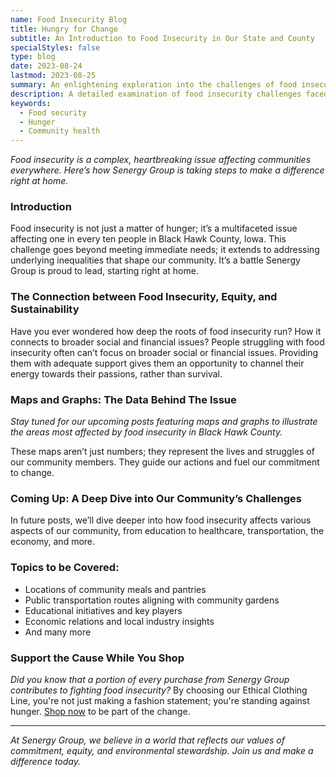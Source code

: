 ```yaml
---
name: Food Insecurity Blog
title: Hungry for Change
subtitle: An Introduction to Food Insecurity in Our State and County
specialStyles: false
type: blog
date: 2023-08-24
lastmod: 2023-08-25
summary: An enlightening exploration into the challenges of food insecurity faced by Black Hawk County residents, and the broader implications for community health.
description: A detailed examination of food insecurity challenges faced by Black Hawk County residents.
keywords:
  - Food security
  - Hunger
  - Community health
---
```


*Food insecurity is a complex, heartbreaking issue affecting communities everywhere. Here’s how Senergy Group is taking steps to make a difference right at home.*

### Introduction

Food insecurity is not just a matter of hunger; it’s a multifaceted issue affecting one in every ten people in Black Hawk County, Iowa. This challenge goes beyond meeting immediate needs; it extends to addressing underlying inequalities that shape our community. It’s a battle Senergy Group is proud to lead, starting right at home.

### The Connection between Food Insecurity, Equity, and Sustainability

Have you ever wondered how deep the roots of food insecurity run? How it connects to broader social and financial issues? People struggling with food insecurity often can’t focus on broader social or financial issues. Providing them with adequate support gives them an opportunity to channel their energy towards their passions, rather than survival.

### Maps and Graphs: The Data Behind The Issue

*Stay tuned for our upcoming posts featuring maps and graphs to illustrate the areas most affected by food insecurity in Black Hawk County.*

These maps aren’t just numbers; they represent the lives and struggles of our community members. They guide our actions and fuel our commitment to change.

### Coming Up: A Deep Dive into Our Community’s Challenges

In future posts, we’ll dive deeper into how food insecurity affects various aspects of our community, from education to healthcare, transportation, the economy, and more.

### Topics to be Covered:

- Locations of community meals and pantries
- Public transportation routes aligning with community gardens
- Educational initiatives and key players
- Economic relations and local industry insights
- And many more

### Support the Cause While You Shop

*Did you know that a portion of every purchase from Senergy Group contributes to fighting food insecurity?* By choosing our Ethical Clothing Line, you're not just making a fashion statement; you're standing against hunger. [Shop now](/) to be part of the change.

<!--
### Take Action Now: Be Part of the Solution

Feeling inspired? Here are ways you can make an immediate impact:

1. **Volunteer**: Join us this Saturday at [Local Food Pantry's name](#) as we help sort and distribute food. [Sign up here](#).
2. **Donate**: Even a small contribution can go a long way. [Donate to a specific charity focused on food insecurity](#).
3. **Spread Awareness**: Share this post and use the hashtag `#SenergyFightsHunger` to help spread the word.-->

---

*At Senergy Group, we believe in a world that reflects our values of commitment, equity, and environmental stewardship. Join us and make a difference today.*
